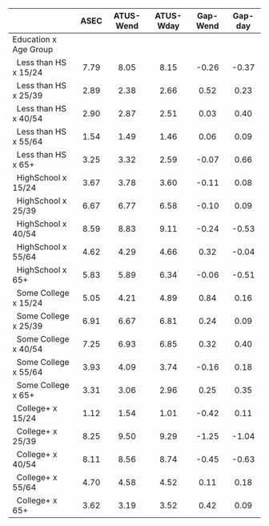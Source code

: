
|                      |         ASEC |    ATUS-Wend |    ATUS-Wday |     Gap-Wend |      Gap-day |
| -------------------- | :----------: | :----------: | :----------: | :----------: | :----------: |
| Education x Age Group |              |              |              |              |              |
| &nbsp;&nbsp;Less than HS x 15/24 |         7.79 |         8.05 |         8.15 |        -0.26 |        -0.37 |
| &nbsp;&nbsp;Less than HS x 25/39 |         2.89 |         2.38 |         2.66 |         0.52 |         0.23 |
| &nbsp;&nbsp;Less than HS x 40/54 |         2.90 |         2.87 |         2.51 |         0.03 |         0.40 |
| &nbsp;&nbsp;Less than HS x 55/64 |         1.54 |         1.49 |         1.46 |         0.06 |         0.09 |
| &nbsp;&nbsp;Less than HS x 65+ |         3.25 |         3.32 |         2.59 |        -0.07 |         0.66 |
| &nbsp;&nbsp;HighSchool x 15/24 |         3.67 |         3.78 |         3.60 |        -0.11 |         0.08 |
| &nbsp;&nbsp;HighSchool x 25/39 |         6.67 |         6.77 |         6.58 |        -0.10 |         0.09 |
| &nbsp;&nbsp;HighSchool x 40/54 |         8.59 |         8.83 |         9.11 |        -0.24 |        -0.53 |
| &nbsp;&nbsp;HighSchool x 55/64 |         4.62 |         4.29 |         4.66 |         0.32 |        -0.04 |
| &nbsp;&nbsp;HighSchool x 65+ |         5.83 |         5.89 |         6.34 |        -0.06 |        -0.51 |
| &nbsp;&nbsp;Some College x 15/24 |         5.05 |         4.21 |         4.89 |         0.84 |         0.16 |
| &nbsp;&nbsp;Some College x 25/39 |         6.91 |         6.67 |         6.81 |         0.24 |         0.09 |
| &nbsp;&nbsp;Some College x 40/54 |         7.25 |         6.93 |         6.85 |         0.32 |         0.40 |
| &nbsp;&nbsp;Some College x 55/64 |         3.93 |         4.09 |         3.74 |        -0.16 |         0.18 |
| &nbsp;&nbsp;Some College x 65+ |         3.31 |         3.06 |         2.96 |         0.25 |         0.35 |
| &nbsp;&nbsp;College+ x 15/24 |         1.12 |         1.54 |         1.01 |        -0.42 |         0.11 |
| &nbsp;&nbsp;College+ x 25/39 |         8.25 |         9.50 |         9.29 |        -1.25 |        -1.04 |
| &nbsp;&nbsp;College+ x 40/54 |         8.11 |         8.56 |         8.74 |        -0.45 |        -0.63 |
| &nbsp;&nbsp;College+ x 55/64 |         4.70 |         4.58 |         4.52 |         0.11 |         0.18 |
| &nbsp;&nbsp;College+ x 65+ |         3.62 |         3.19 |         3.52 |         0.42 |         0.09 |

